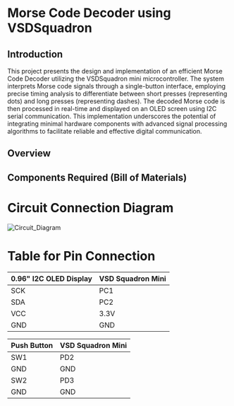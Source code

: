 # Morse Code Decoder using VSDSquadron

## Introduction

This project presents the design and implementation of an efficient Morse Code Decoder utilizing the VSDSquadron mini microcontroller. The system interprets Morse code signals through a single-button interface, employing precise timing analysis to differentiate between short presses (representing dots) and long presses (representing dashes). The decoded Morse code is then processed in real-time and displayed on an OLED screen using I2C serial communication. This implementation underscores the potential of integrating minimal hardware components with advanced signal processing algorithms to facilitate reliable and effective digital communication.

## Overview

## Components Required (Bill of Materials)


# Circuit Connection Diagram
![Circuit_Diagram](https://github.com/shreyash-patukale/team_ayodhya/assets/157274443/5615e4f9-749e-4119-aad7-df8a883f5b76)
# Table for Pin Connection
| 0.96" I2C OLED Display | VSD Squadron Mini |
| --- | --- |
| SCK | PC1 |
| SDA | PC2 |
| VCC | 3.3V |
| GND | GND |

| Push Button | VSD Squadron Mini |
| --- | --- |
| SW1 | PD2 |
| GND | GND |
| SW2 | PD3 |
| GND | GND |
